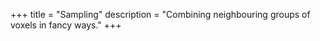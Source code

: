 +++
title = "Sampling"
description = "Combining neighbouring groups of voxels in fancy ways."
+++

<div class="notice stub"></div>
